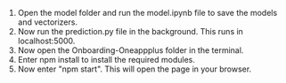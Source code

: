 1. Open the model folder and run the model.ipynb file to save the models and vectorizers.
2. Now run the prediction.py file in the background. This runs in localhost:5000.
3. Now open the Onboarding-Oneappplus folder in the terminal.
4. Enter npm install to install the required modules.
5. Now enter "npm start". This will open the page in your browser.
